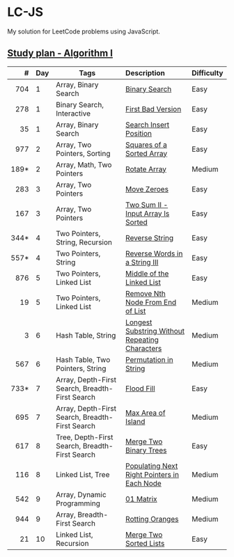 # LC-JS

My solution for LeetCode problems using JavaScript.

## [Study plan - Algorithm I](https://leetcode.com/study-plan/algorithm)

|   # | Day | Tags | Description | Difficulty |
|----:|---|---|:---|:-----------|
| 704 | 1 | Array, Binary Search | [Binary Search](problems/LC704.js) | Easy
| 278 | 1 | Binary Search, Interactive | [First Bad Version](problems/LC278.js) | Easy
| 35  | 1 | Array, Binary Search | [Search Insert Position](problems/LC35.js) | Easy
| 977 | 2 | Array, Two Pointers, Sorting | [Squares of a Sorted Array](problems/LC977.js) | Easy
| 189* | 2 | Array, Math, Two Pointers | [Rotate Array](problems/LC189.js) | Medium
| 283 | 3 | Array, Two Pointers | [Move Zeroes](problems/LC283.js) | Easy
| 167 | 3 | Array, Two Pointers | [Two Sum II - Input Array Is Sorted](problems/LC167.js) | Easy
| 344* | 4 | Two Pointers, String, Recursion | [Reverse String](problems/LC344.js) | Easy
| 557* | 4 | Two Pointers, String | [Reverse Words in a String III](problems/LC557.js) | Easy
| 876 | 5 | Two Pointers, Linked List | [Middle of the Linked List](problems/LC876.js) | Easy
|  19 | 5 | Two Pointers, Linked List | [Remove Nth Node From End of List](problems/LC19.js) | Medium
|   3 | 6 | Hash Table, String | [Longest Substring Without Repeating Characters](problems/LC3.js) | Medium
| 567 | 6 | Hash Table, Two Pointers, String | [Permutation in String](problems/LC567.js) | Medium
| 733* | 7 | Array, Depth-First Search, Breadth-First Search | [Flood Fill](problems/LC733.js) | Easy
| 695 | 7 | Array, Depth-First Search, Breadth-First Search | [Max Area of Island](problems/LC695.js) | Medium
| 617 | 8 | Tree, Depth-First Search, Breadth-First Search | [Merge Two Binary Trees](problems/LC617.js) | Easy
| 116 | 8 | Linked List, Tree | [Populating Next Right Pointers in Each Node](problems/LC116.js) | Medium
| 542 | 9 | Array, Dynamic Programming | [01 Matrix](problems/LC542.js) | Medium
| 944 | 9 | Array, Breadth-First Search | [Rotting Oranges](problems/LC994.js) | Medium
| 21 | 10 | Linked List, Recursion | [Merge Two Sorted Lists](problems/LC21.js) | Easy
